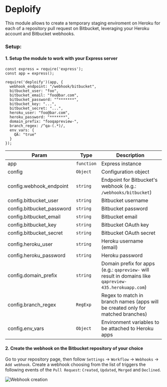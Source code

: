# Deploify

This module allows to create a temporary staging enviroment on Heroku for each of a repository pull request on Bitbucket, leveraging your Heroku account and Bitbucket webhooks.

### Setup:

#### 1. Setup the module to work with your Express server

```
const express = require('express');
const app = express();

require('deploify')(app, {
  webhook_endpoint: "/webhook/bitbucket",
  bitbucket_user: "foo",
  bitbucket_email: "foo@bar.com",
  bitbucket_password: ""*******",
  bitbucket_key: "...",
  bitbucket_secret: "...",
  heroku_user: "foo@bar.com",
  heroku_password: "*******",
  domain_prefix: "fooqapreview-",
  branch_regex: /^qa-(.*)/,
  env_vars: {
    QA: "true"
  }
});
```

| Param | Type | Description |
| --- | --- | --- |
| app | <code>function</code> | Express instance |
| config | <code>Object</code> | Configuration object |
| config.webhook_endpoint | <code>string</code> | Endpoint for Bitbucket's webhook (e.g.: `/webhooks/bitbucket`) |
| config.bitbucket_user | <code>string</code> | Bitbucket username |
| config.bitbucket_password | <code>string</code> | Bitbucket password |
| config.bitbucket_email | <code>string</code> | Bitbucket email |
| config.bitbucket_key | <code>string</code> | Bitbucket OAuth key |
| config.bitbucket_secret | <code>string</code> | Bitbucket OAuth secret |
| config.heroku_user | <code>string</code> | Heroku username (email) |
| config.heroku_password | <code>string</code> | Heroku password |
| config.domain_prefix | <code>string</code> | Domain prefix for apps (e.g.: `qapreview-` will result in domains like `qapreview-435.herokuapp.com`) |
| config.branch_regex | <code>RegExp</code> | Regex to match in branch names (apps will be created only for matched branches) |
| config.env_vars | <code>Object</code> | Environment variables to be attached to Heroku apps |

#### 2. Create the webhook on the Bitbucket repository of your choice

Go to your repository page, then follow `Settings` -> `Workflow` -> `Webhooks` -> `Add webhook`. Create a webhook choosing from the list of triggers the following events of the `Pull Request`: `Created`, `Updated`, `Merged` and `Declined`.

![Webhook creation](https://i.imgur.com/0BmfULR.png)
